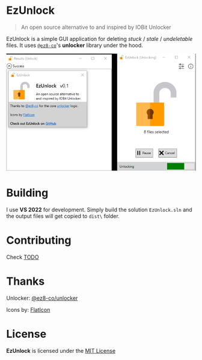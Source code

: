 # EzUnlock

> An open source alternative to and inspired by IOBit Unlocker

EzUnlock is a simple GUI application for deleting *stuck* / *stale* / *undeletable* files.
It uses [`@ez8-co`](https://github.com/ez8-co)'s **unlocker** library under the hood.

![Screenshot](ext/EzUnlock.png)

# Building

I use **VS 2022** for development. Simply build the solution `EzUnlock.sln` and the output files will get copied to `dist\` folder.

# Contributing

Check [TODO](https://github.com/demberto/EzUnlock/blob/master/TODO.md)

# Thanks

Unlocker: [@ez8-co/unlocker](https://github.com/ez8-co/unlocker)

Icons by: [FlatIcon](https://flaticon.com)

# License

**EzUnlock** is licensed under the [MIT License](https://github.com/demberto/EzUnlock/blob/master/LICENSE)
